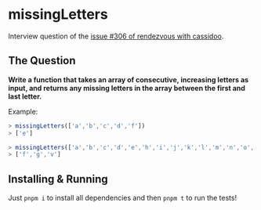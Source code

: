 # missingLetters

Interview question of the [issue #306 of rendezvous with cassidoo](https://buttondown.email/cassidoo/archive/change-is-a-stranger-you-have-yet-to-know-george/).

## The Question

**Write a function that takes an array of consecutive, increasing letters as input, and returns any missing letters in the array between the first and last letter.**

Example:

```js
> missingLetters(['a','b','c','d','f'])
> ['e']

> missingLetters(['a','b','c','d','e','h','i','j','k','l','m','n','o','p','q','r','s','t','u','w','x','y','z'])
> ['f','g','v']
```

## Installing & Running

Just `pnpm i` to install all dependencies and then `pnpm t` to run the tests!
